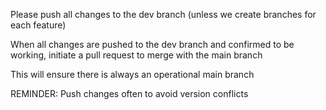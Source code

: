 Please push all changes to the dev branch (unless we create branches for each feature)

When all changes are pushed to the dev branch and confirmed to be working, initiate a pull request to merge with the main branch

This will ensure there is always an operational main branch

REMINDER: Push changes often to avoid version conflicts
